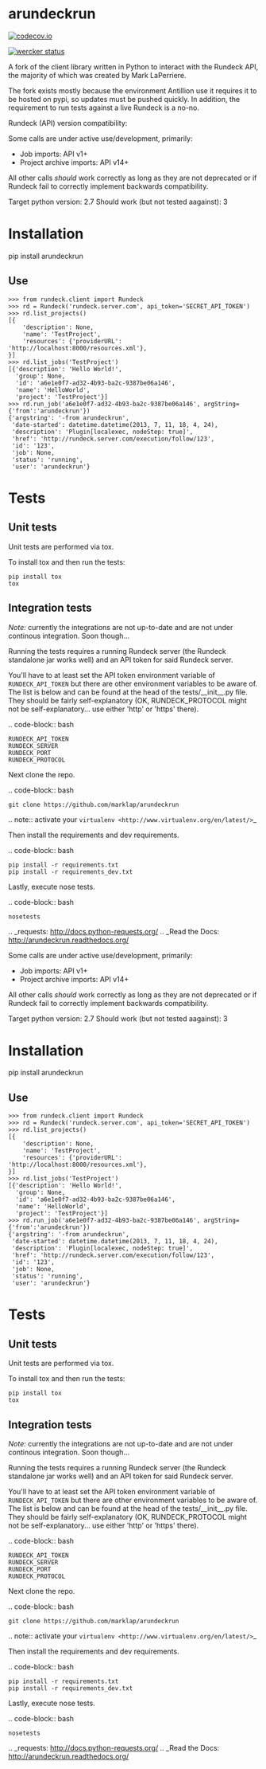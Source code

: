 # arundeckrun


[![codecov.io](https://codecov.io/github/Antillion/rundeckrun/coverage.svg?branch=master)](https://codecov.io/github/Antillion/rundeckrun?branch=master)

[![wercker status](https://app.wercker.com/status/57e663b27aba00b9b7aabe4ea7b8208a/m/master "wercker status")](https://app.wercker.com/project/bykey/57e663b27aba00b9b7aabe4ea7b8208a)

A fork of the client library written in Python to interact with the Rundeck API, the majority of
which was created by Mark LaPerriere.

The fork exists mostly because the environment Antillion use it requires it to be hosted on
pypi, so updates must be pushed quickly. In addition, the requirement to run tests against a live
Rundeck is a no-no.

Rundeck (API) version compatibility:

Some calls are under active use/development, primarily:

 - Job imports: API v1+
 - Project archive imports: API v14+

All other calls _should_ work correctly as long as they are not deprecated or if Rundeck fail to
correctly implement backwards compatibility.

Target python version: 2.7
Should work (but not tested aagainst): 3


# Installation

  pip install arundeckrun

## Use

    >>> from rundeck.client import Rundeck
    >>> rd = Rundeck('rundeck.server.com', api_token='SECRET_API_TOKEN')
    >>> rd.list_projects()
    [{
        'description': None,
        'name': 'TestProject',
        'resources': {'providerURL': 'http://localhost:8000/resources.xml'},
    }]
    >>> rd.list_jobs('TestProject')
    [{'description': 'Hello World!',
      'group': None,
      'id': 'a6e1e0f7-ad32-4b93-ba2c-9387be06a146',
      'name': 'HelloWorld',
      'project': 'TestProject'}]
    >>> rd.run_job('a6e1e0f7-ad32-4b93-ba2c-9387be06a146', argString={'from':'arundeckrun'})
    {'argstring': '-from arundeckrun',
     'date-started': datetime.datetime(2013, 7, 11, 18, 4, 24),
     'description': 'Plugin[localexec, nodeStep: true]',
     'href': 'http://rundeck.server.com/execution/follow/123',
     'id': '123',
     'job': None,
     'status': 'running',
     'user': 'arundeckrun'}


# Tests

## Unit tests

Unit tests are performed via tox.

To install tox and then run the tests:

    pip install tox
    tox

## Integration tests

*Note:* currently the integrations are not up-to-date and are not under continous integration. Soon though...

Running the tests requires a running Rundeck server (the Rundeck standalone jar works well) and an
API token for said Rundeck server.

You'll have to at least set the API token environment variable of ``RUNDECK_API_TOKEN`` but there
are other environment variables to be aware of. The list is below and can be found at the head of
the tests/\_\_init\_\_.py file. They should be fairly self-explanatory (OK, RUNDECK_PROTOCOL might
not be self-explanatory... use either 'http' or 'https' there).

.. code-block:: bash

    RUNDECK_API_TOKEN
    RUNDECK_SERVER
    RUNDECK_PORT
    RUNDECK_PROTOCOL

Next clone the repo.

.. code-block:: bash

    git clone https://github.com/marklap/arundeckrun

.. note:: activate your `virtualenv <http://www.virtualenv.org/en/latest/>`_

Then install the requirements and dev requirements.

.. code-block:: bash

    pip install -r requirements.txt
    pip install -r requirements_dev.txt

Lastly, execute nose tests.

.. code-block:: bash

    nosetests

.. _requests: http://docs.python-requests.org/
.. _Read the Docs:  http://arundeckrun.readthedocs.org/


Some calls are under active use/development, primarily:

 - Job imports: API v1+
 - Project archive imports: API v14+

All other calls _should_ work correctly as long as they are not deprecated or if Rundeck fail to
correctly implement backwards compatibility.

Target python version: 2.7
Should work (but not tested aagainst): 3


# Installation

  pip install arundeckrun

## Use

    >>> from rundeck.client import Rundeck
    >>> rd = Rundeck('rundeck.server.com', api_token='SECRET_API_TOKEN')
    >>> rd.list_projects()
    [{
        'description': None,
        'name': 'TestProject',
        'resources': {'providerURL': 'http://localhost:8000/resources.xml'},
    }]
    >>> rd.list_jobs('TestProject')
    [{'description': 'Hello World!',
      'group': None,
      'id': 'a6e1e0f7-ad32-4b93-ba2c-9387be06a146',
      'name': 'HelloWorld',
      'project': 'TestProject'}]
    >>> rd.run_job('a6e1e0f7-ad32-4b93-ba2c-9387be06a146', argString={'from':'arundeckrun'})
    {'argstring': '-from arundeckrun',
     'date-started': datetime.datetime(2013, 7, 11, 18, 4, 24),
     'description': 'Plugin[localexec, nodeStep: true]',
     'href': 'http://rundeck.server.com/execution/follow/123',
     'id': '123',
     'job': None,
     'status': 'running',
     'user': 'arundeckrun'}


# Tests

## Unit tests

Unit tests are performed via tox. 

To install tox and then run the tests:

    pip install tox
    tox

## Integration tests

*Note:* currently the integrations are not up-to-date and are not under continous integration. Soon though...

Running the tests requires a running Rundeck server (the Rundeck standalone jar works well) and an
API token for said Rundeck server.

You'll have to at least set the API token environment variable of ``RUNDECK_API_TOKEN`` but there
are other environment variables to be aware of. The list is below and can be found at the head of
the tests/\_\_init\_\_.py file. They should be fairly self-explanatory (OK, RUNDECK_PROTOCOL might
not be self-explanatory... use either 'http' or 'https' there).

.. code-block:: bash

    RUNDECK_API_TOKEN
    RUNDECK_SERVER
    RUNDECK_PORT
    RUNDECK_PROTOCOL

Next clone the repo.

.. code-block:: bash

    git clone https://github.com/marklap/arundeckrun

.. note:: activate your `virtualenv <http://www.virtualenv.org/en/latest/>`_

Then install the requirements and dev requirements.

.. code-block:: bash

    pip install -r requirements.txt
    pip install -r requirements_dev.txt

Lastly, execute nose tests.

.. code-block:: bash

    nosetests

.. _requests: http://docs.python-requests.org/
.. _Read the Docs:  http://arundeckrun.readthedocs.org/
